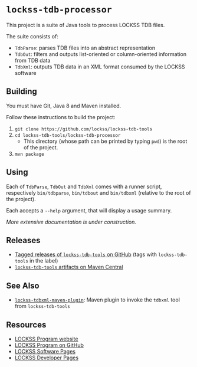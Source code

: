 # `lockss-tdb-processor`

This project is a suite of Java tools to process LOCKSS TDB files.

The suite consists of:

*   `TdbParse`: parses TDB files into an abstract representation
*   `TdbOut`: filters and outputs list-oriented or column-oriented information from TDB data
*   `TdbXml`: outputs TDB data in an XML format consumed by the LOCKSS software

## Building

You must have Git, Java 8 and Maven installed.

Follow these instructions to build the project:

1.  `git clone https://github.com/lockss/lockss-tdb-tools`
1.  `cd lockss-tdb-tools/lockss-tdb-processor`
    *   This directory (whose path can be printed by typing `pwd`) is the root of the project.
1.  `mvn package`

## Using

Each of `TdbParse`, `TdbOut` and `TdbXml` comes with a runner script, respectively `bin/tdbparse`, `bin/tdbout` and `bin/tdbxml` (relative to the root of the project).

Each accepts a `--help` argument, that will display a usage summary.

*More extensive documentation is under construction.*

## Releases

*   [Tagged releases of `lockss-tdb-tools` on GitHub](https://github.com/lockss/lockss-tdb-tools/releases) (tags with `lockss-tdb-tools` in the label)
*   [`lockss-tdb-tools` artifacts on Maven Central](https://search.maven.org/search?q=g:org.lockss%20AND%20a:lockss-tdb-tools&core=gav)

## See Also

*   [`lockss-tdbxml-maven-plugin`](https://github.com/lockss/lockss-tdb-tools/lockss-tdbxml-maven-plugin): Maven plugin to invoke the `tdbxml` tool from `lockss-tdb-tools`

## Resources

*   [LOCKSS Program website](https://www.lockss.org/)
*   [LOCKSS Program on GitHub](https://github.com/lockss)
*   [LOCKSS Software Pages](https://lockss.github.io/software)
*   [LOCKSS Developer Pages](https://lockss.github.io/developers)
